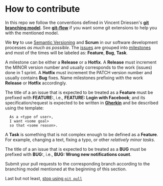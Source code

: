 # How to contribute

In this repo we follow the conventions defined in Vincent Driessen's **[git branching model](http://nvie.com/posts/a-successful-git-branching-model/)**. See **[git-flow](https://github.com/nvie/gitflow)** if you want some git extensions to help you with the mentioned model.

We **try** to use [Semantic Versioning](http://semver.org) and **Scrum** in our software development processes _as much as possible_. The [issues](https://github.com/iporaitech/pwr2-docker/issues) are grouped into [milestones](https://github.com/iporaitech/pwr2-docker/milestones) and most of the times will be labeled as: **Feature**, **Bug**, **Task**.  

A milestone can be either a **Release** or a **Hotfix**. A **Release** must increment the MINOR version number and usually corresponds to the work (issues) done in 1 sprint. A **Hotfix** must increment the PATCH version number and usually contains **Bug** fixes. Name milestones prefixing with the work **Release** or **Hotfix** accordingly.

The title of a an issue that is expected to be treated as a **Feature** must be prefixed with **FEATURE:**, i.e., **FEATURE: Login with Facebook**; and its specification/request is expected to be written in **[Gherkin](https://github.com/cucumber/cucumber/wiki/Gherkin)** and be described using the template:

```gherkin
  As a <type of user>,
  I want <some goal>
  so that <some reason>.
```

A **Task** is something that is not complex enough to be defined as a **Feature**. For example, changing a text, fixing a typo, or other _relatively minor tasks_.

The title of a an issue that is expected to be treated as a **BUG** must be prefixed with **BUG:**, i.e., **BUG: Wrong new notifications count**.

Submit your pull requests to the corresponding branch according to the branching model mentioned at the beginning of this section.

Last but not least, [stop using `git pull`](https://adamcod.es/2014/12/10/git-pull-correct-workflow.html)
